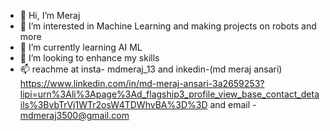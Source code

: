 - 👋 Hi, I’m Meraj
- 👀 I’m interested in Machine Learning and making projects on robots and more
- 🌱 I’m currently learning AI ML
- 💞️ I’m looking to enhance my skills
- 📫 reachme at insta- mdmeraj_13 and inkedin-(md meraj ansari) https://www.linkedin.com/in/md-meraj-ansari-3a2659253?lipi=urn%3Ali%3Apage%3Ad_flagship3_profile_view_base_contact_details%3BvbTrVj1WTr2osW4TDWhvBA%3D%3D
and email - mdmeraj3500@gmail.com
<!---
Meralak000/Meralak000 is a ✨ special ✨ repository because its `README.md` (this file) appears on your GitHub profile.
You can click the Preview link to take a look at your changes.
--->
